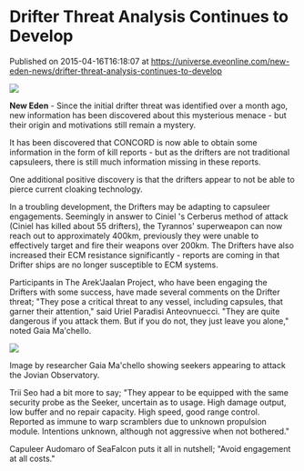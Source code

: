 # Drifter Threat Analysis Continues to Develop
Published on 2015-04-16T16:18:07 at https://universe.eveonline.com/new-eden-news/drifter-threat-analysis-continues-to-develop

![](http://web.ccpgamescdn.com/newssystem/media/67106/1/IC.png)

**New Eden** \- Since the initial drifter threat was identified over a month ago, new information has been discovered about this mysterious menace - but their origin and motivations still remain a mystery.

It has been discovered that CONCORD is now able to obtain some information in the form of kill reports - but as the drifters are not traditional capsuleers, there is still much information missing in these reports.

One additional positive discovery is that the drifters appear to not be able to pierce current cloaking technology.

In a troubling development, the Drifters may be adapting to capsuleer engagements. Seemingly in answer to Ciniel 's Cerberus method of attack (Ciniel has killed about 55 drifters), the Tyrannos' superweapon can now reach out to approximately 400km, previously they were unable to effectively target and fire their weapons over 200km. The Drifters have also increased their ECM resistance significantly - reports are coming in that Drifter ships are no longer susceptible to ECM systems.

Participants in The Arek'Jaalan Project, who have been engaging the Drifters with some success, have made several comments on the Drifter threat; "They pose a critical threat to any vessel, including capsules, that garner their attention," said Uriel Paradisi Anteovnuecci. "They are quite dangerous if you attack them. But if you do not, they just leave you alone," noted Gaia Ma'chello.

![](http://web.ccpgamescdn.com/newssystem/media/67106/1/Seekers_vs_JO.png)

Image by researcher Gaia Ma'chello showing seekers appearing to attack the Jovian Observatory.

Trii Seo had a bit more to say; "They appear to be equipped with the same security probe as the Seeker, uncertain as to usage. High damage output, low buffer and no repair capacity. High speed, good range control. Reported as immune to warp scramblers due to unknown propulsion module. Intentions unknown, although not aggressive when not bothered."

Capuleer Audomaro of SeaFalcon puts it all in nutshell; "Avoid engagement at all costs."
